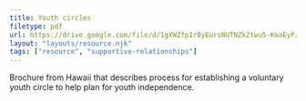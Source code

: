 ```yaml
---
title: Youth circles
filetype: pdf
url: https://drive.google.com/file/d/1gXWZfp1r8yEuroNUTNZkZtwu5-KmaEyP/view?usp=sharing
layout: "layouts/resource.njk"
tags: ["resource", "supportive-relationships"]
---
```


Brochure from Hawaii that describes process for establishing a voluntary youth circle to help plan for youth independence.